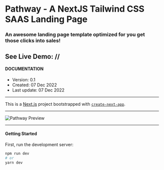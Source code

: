 # Pathway - A NextJS Tailwind CSS SAAS Landing Page
### An awesome landing page template optimized for you get those clicks into sales!

See Live Demo: //
--- 

#### DOCUMENTATION
* Version: 0.1
* Created: 07 Dec 2022
* Last update: 07 Dec 2022

---
<!-- * NextJS + Tailwind CSS
* Headless UI Components to ensure accessibility and best practices
* Conversion Optimized
* Lightning Fast
* Mobile Responsive
* 20+ Components
* 6 Pages: Landing, About, Use Case, 
* SEO setup: meta tags, twitter/facebook open graph - image preview, etc.

You can easiliy make use of the components and customize the code to mix and match to suit your needs. -->


This is a [Next.js](https://nextjs.org/) project bootstrapped with [`create-next-app`](https://github.com/vercel/next.js/tree/canary/packages/create-next-app).

---

![Pathway Preview](https://github.com/christian-luntok/pathway/blob/main/public/pathway-0-1.png?raw=true)

---
#### Getting Started

First, run the development server:

```bash
npm run dev
# or
yarn dev
```

